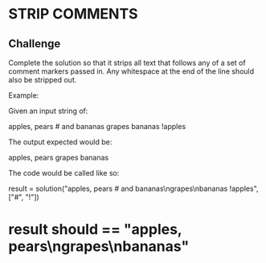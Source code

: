 # STRIP COMMENTS

## Challenge

Complete the solution so that it strips all text that follows any of a set of comment markers passed in. Any whitespace at the end of the line should also be stripped out.

Example:

Given an input string of:

apples, pears # and bananas
grapes
bananas !apples

The output expected would be:

apples, pears
grapes
bananas

The code would be called like so:

result = solution("apples, pears # and bananas\ngrapes\nbananas !apples", ["#", "!"])
# result should == "apples, pears\ngrapes\nbananas"
